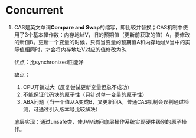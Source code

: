 # Concurrent

1. CAS是英文单词**Compare and Swap**的缩写，即比较并替换；CAS机制中使用了3个基本操作数：内存地址V，旧的预期值（更新前获取的值）A，要修改的新值B。更新一个变量的时候，只有当变量的预期值A和内存地址V当中的实际值相同时，才会将内存地址V对应的值修改为B。

   优点：比synchronized性能好

   缺点：

   1. CPU开销过大（反复尝试更新变量但总不成功）
   2. 不能保证代码块的原子性（只针对单一变量的原子性）
   3. ABA问题（当一个值从A变成B，又更新回A，普通CAS机制会误判通过检测，可通过引入版本号比较解决）

   底层实现：通过unsafe类，使JVM访问底层操作系统实现硬件级别的原子操作。

